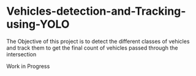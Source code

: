 # Vehicles-detection-and-Tracking-using-YOLO
The Objective of this project is to detect the different classes of vehicles and track them to get the final count of vehicles passed through the intersection

Work in Progress
